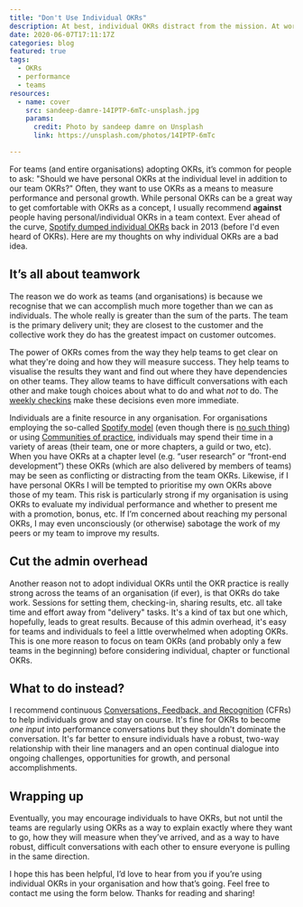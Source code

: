 ```yaml
---
title: "Don't Use Individual OKRs"
description: At best, individual OKRs distract from the mission. At worst, they'll damage your company's culture and turn off your best people.
date: 2020-06-07T17:11:17Z
categories: blog  
featured: true
tags: 
  - OKRs
  - performance
  - teams
resources:
  - name: cover
    src: sandeep-damre-14IPTP-6mTc-unsplash.jpg
    params:
      credit: Photo by sandeep damre on Unsplash
      link: https://unsplash.com/photos/14IPTP-6mTc

---
```

For teams (and entire organisations) adopting OKRs, it’s common for people to ask: "Should we have personal OKRs at the individual level in addition to our team OKRs?" Often, they want to use OKRs as a means to measure performance and personal growth. While personal OKRs can be a great way to get comfortable with OKRs as a concept, I usually recommend **against** people having personal/individual OKRs in a team context. Ever ahead of the curve, [Spotify dumped individual OKRs](https://hrblog.spotify.com/2016/08/15/our-beliefs/) back in 2013 (before I'd even heard of OKRs). Here are my thoughts on why individual OKRs are a bad idea.

## It’s all about teamwork

The reason we do work as teams (and organisations) is because we recognise that we can accomplish much more together than we can as individuals. The whole really is greater than the sum of the parts. The team is the primary delivery unit; they are closest to the customer and the collective work they do has the greatest impact on customer outcomes. 

The power of OKRs comes from the way they help teams to get clear on what they're doing and how they will measure success.  They help teams to visualise the results they want and find out where they have dependencies on other teams. They allow teams to have difficult conversations with each other and make tough choices about what to do and what _not_ to do. The [weekly checkins](/blog/a-guide-to-okr-checkins) make these decisions even more immediate.
 
Individuals are a finite resource in any organisation. For organisations employing the so-called [Spotify model](https://labs.spotify.com/2014/03/27/spotify-engineering-culture-part-1/) (even though there is [no such thing](https://vitalitychicago.com/blog/there-is-no-spotify-model-for-scaling-agile/)) or using [Communities of practice](https://en.wikipedia.org/wiki/Community_of_practice), individuals may spend their time in a variety of areas (their team, one or more chapters, a guild or two, etc). When you have OKRs at a chapter level (e.g. “user research” or “front-end development”) these OKRs (which are also delivered by members of teams) may be seen as conflicting or distracting from the team OKRs. Likewise, if I have personal OKRs I will be tempted to prioritise my own OKRs above those of my team. This risk is particularly strong if my organisation is using OKRs to evaluate my individual performance and whether to present me with a promotion, bonus, etc. If I’m concerned about reaching my personal OKRs, I may even unconsciously (or otherwise) sabotage the work of my peers or my team to improve my results. 

## Cut the admin overhead
Another reason not to adopt individual OKRs until the OKR practice is really strong across the teams of an organisation (if ever), is that OKRs do take work. Sessions for setting them, checking-in, sharing results, etc. all take time and effort away from "delivery" tasks. It's a kind of tax but one which, hopefully, leads to great results. Because of this admin overhead, it's easy for teams and individuals to feel a little overwhelmed when adopting OKRs. This is one more reason to focus on team OKRs (and probably only a few teams in the beginning) before considering individual, chapter or functional OKRs.

## What to do instead?

I recommend continuous [Conversations, Feedback, and Recognition](https://www.whatmatters.com/resources/difference-between-okr-cfr) (CFRs) to help individuals grow and stay on course. It's fine for OKRs to become _one input_ into performance conversations but they shouldn't dominate the conversation. It's far better to ensure individuals have a robust, two-way relationship with their line managers and an open continual dialogue into ongoing challenges, opportunities for growth, and personal accomplishments.

## Wrapping up
Eventually, you may encourage individuals to have OKRs, but not until the teams are regularly using OKRs as a way to explain exactly where they want to go, how they will measure when they’ve arrived, and as a way to have robust, difficult conversations with each other to ensure everyone is pulling in the same direction.

I hope this has been helpful, I’d love to hear from you if you’re using individual OKRs in your organisation and how that’s going. Feel free to contact me using the form below. Thanks for reading and sharing!
